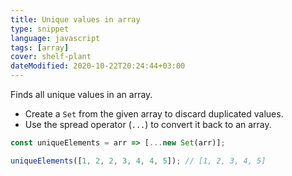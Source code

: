 ```yaml
---
title: Unique values in array
type: snippet
language: javascript
tags: [array]
cover: shelf-plant
dateModified: 2020-10-22T20:24:44+03:00
---
```


Finds all unique values in an array.

- Create a `Set` from the given array to discard duplicated values.
- Use the spread operator (`...`) to convert it back to an array.

```js
const uniqueElements = arr => [...new Set(arr)];
```

```js
uniqueElements([1, 2, 2, 3, 4, 4, 5]); // [1, 2, 3, 4, 5]
```
